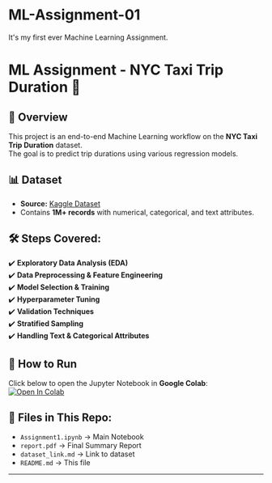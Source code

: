 # ML-Assignment-01
It's my first ever Machine Learning Assignment. 


# ML Assignment - NYC Taxi Trip Duration 🚖

## 📌 Overview
This project is an end-to-end Machine Learning workflow on the **NYC Taxi Trip Duration** dataset.  
The goal is to predict trip durations using various regression models.

## 📊 Dataset
- **Source:** [Kaggle Dataset](https://www.kaggle.com/datasets/wol4aravio/ny-taxi-trip-duration-enriched-by-mathematica)  
- Contains **1M+ records** with numerical, categorical, and text attributes.

## 🛠️ Steps Covered:
✔️ **Exploratory Data Analysis (EDA)**  
✔️ **Data Preprocessing & Feature Engineering**  
✔️ **Model Selection & Training**  
✔️ **Hyperparameter Tuning**  
✔️ **Validation Techniques**  
✔️ **Stratified Sampling**  
✔️ **Handling Text & Categorical Attributes**  

## 🚀 How to Run  
Click below to open the Jupyter Notebook in **Google Colab**:  
[![Open In Colab](https://colab.research.google.com/assets/colab-badge.svg)](https://colab.research.google.com/github/YourUsername/YourRepoName/blob/main/Assignment1.ipynb)


## 📂 Files in This Repo:
- `Assignment1.ipynb` → Main Notebook  
- `report.pdf` → Final Summary Report  
- `dataset_link.md` → Link to dataset  
- `README.md` → This file  

---

